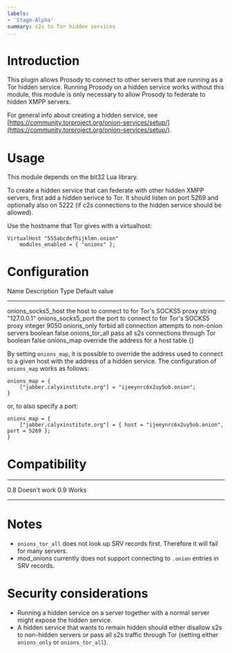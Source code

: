 ```yaml
---
labels:
- 'Stage-Alpha'
summary: s2s to Tor hidden services
...
```


Introduction
============

This plugin allows Prosody to connect to other servers that are running
as a Tor hidden service. Running Prosody on a hidden service works
without this module, this module is only necessary to allow Prosody to
federate to hidden XMPP servers.

For general info about creating a hidden service, see
[https://community.torproject.org/onion-services/setup/](https://community.torproject.org/onion-services/setup/).

Usage
=====

This module depends on the bit32 Lua library.

To create a hidden service that can federate with other hidden XMPP
servers, first add a hidden serivce to Tor. It should listen on port
5269 and optionally also on 5222 (if c2s connections to the hidden
service should be allowed).

Use the hostname that Tor gives with a virtualhost:

    VirtualHost "555abcdefhijklmn.onion"
        modules_enabled = { "onions" };

Configuration
=============

  Name                   Description                                           Type      Default value
  ---------------------- ----------------------------------------------------- --------- ---------------
  onions\_socks5\_host   the host to connect to for Tor's SOCKS5 proxy         string    "127.0.0.1"
  onions\_socks5\_port   the port to connect to for Tor's SOCKS5 proxy         integer   9050
  onions\_only           forbid all connection attempts to non-onion servers   boolean   false
  onions\_tor\_all       pass all s2s connections through Tor                  boolean   false
  onions\_map            override the address for a host                       table     {}

By setting `onions_map`, it is possible to override the address used to
connect to a given host with the address of a hidden service. The
configuration of `onions_map` works as follows:

    onions_map = {
        ["jabber.calyxinstitute.org"] = "ijeeynrc6x2uy5ob.onion";
    }

or, to also specify a port:

    onions_map = {
        ["jabber.calyxinstitute.org"] = { host = "ijeeynrc6x2uy5ob.onion", port = 5269 };
    }

Compatibility
=============

  ----- --------------
  0.8   Doesn't work
  0.9   Works
  ----- --------------

Notes
=====

-   `onions_tor_all` does not look up SRV records first. Therefore it
    will fail for many servers.
-   mod\_onions currently does not support connecting to `.onion`
    entries in SRV records.

Security considerations
=======================

-   Running a hidden service on a server together with a normal server
    might expose the hidden service.
-   A hidden service that wants to remain hidden should either disallow
    s2s to non-hidden servers or pass all s2s traffic through Tor
    (setting either `onions_only` or `onions_tor_all`).
